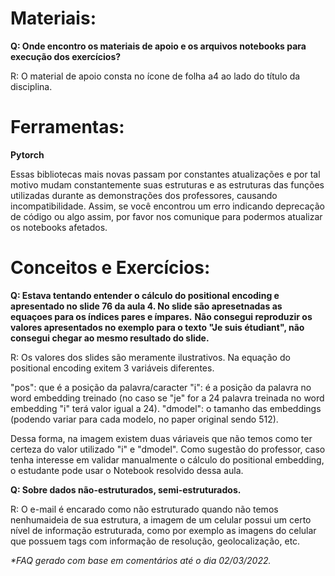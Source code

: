 # **Materiais:**

**Q: Onde encontro os materiais de apoio e os arquivos notebooks para execução dos exercícios?**

R: O material de apoio consta no ícone de folha a4 ao lado do título da disciplina.

# **Ferramentas:**

**Pytorch**

Essas bibliotecas mais novas passam por constantes atualizações e por tal motivo mudam constantemente suas estruturas e as estruturas das funções utilizadas durante as demonstrações dos professores, causando incompatibilidade. Assim, se você encontrou um erro indicando deprecação de código ou algo assim, por favor nos comunique para podermos atualizar os notebooks afetados.

# **Conceitos e Exercícios:**

**Q: Estava tentando entender o cálculo do positional encoding e apresentado no slide 76 da aula 4. No slide são apresetnadas as equaçoes para os índices pares e ímpares.**
**Não consegui reproduzir os valores apresentados no exemplo para o texto "Je suis étudiant", não consegui chegar ao mesmo resultado do slide.**

R: Os valores dos slides são meramente ilustrativos. Na equação do positional encoding exitem 3 variáveis diferentes.

"pos": que é a posição da palavra/caracter 
"i": é a posição da palavra no word embedding treinado (no caso se "je" for a 24 palavra treinada no word embedding "i" terá valor igual a 24).
"dmodel": o tamanho das embeddings (podendo variar para cada modelo, no paper original sendo 512).

Dessa forma, na imagem existem duas váriaveis que não temos como ter certeza do valor utilizado "i" e "dmodel". Como sugestão do professor, caso tenha interesse em validar manualmente o cálculo do positional embedding, o estudante pode usar o Notebook resolvido dessa aula. 

**Q: Sobre dados não-estruturados, semi-estruturados.**

R: O e-mail é encarado como não estruturado quando não temos nenhumaideia de sua estrutura, a imagem de um celular possui um certo nível de informação estruturada, como por exemplo as imagens do celular que possuem tags com informação de resolução, geolocalização, etc. 

_\*FAQ gerado com base em comentários até o dia 02/03/2022._
